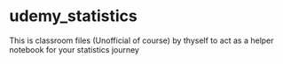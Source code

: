 # udemy_statistics
This is classroom files (Unofficial of course) by thyself to act as a helper notebook for your statistics journey
